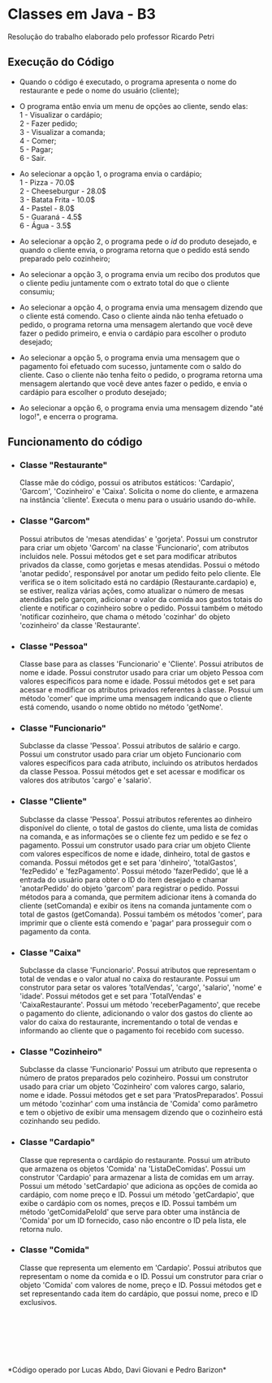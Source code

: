 # Classes em Java - B3
Resolução do trabalho elaborado pelo professor Ricardo Petri

## Execução do Código
- Quando o código é executado, o programa apresenta o nome do restaurante e pede o nome do usuário (cliente); <br/>
- O programa então envia um menu de opções ao cliente, sendo elas: <br/>
1 - Visualizar o cardápio; <br/>
2 - Fazer pedido; <br/>
3 - Visualizar a comanda; <br/>
4 - Comer; <br/>
5 - Pagar; <br/>
6 - Sair. <br/>

- Ao selecionar a opção 1, o programa envia o cardápio; <br/>
1 - Pizza - 70.0$ <br/>
2 - Cheeseburgur - 28.0$ <br/>
3 - Batata Frita - 10.0$ <br/>
4 - Pastel - 8.0$ <br/>
5 - Guaraná - 4.5$ <br/>
6 - Água - 3.5$ <br/>

- Ao selecionar a opção 2, o programa pede o *id* do produto desejado, e quando o cliente envia, o programa retorna que o pedido está sendo preparado pelo cozinheiro; <br/>
- Ao selecionar a opção 3, o programa envia um recibo dos produtos que o cliente pediu juntamente com o extrato total do que o cliente consumiu; <br/>
- Ao selecionar a opção 4, o programa envia uma mensagem dizendo que o cliente está comendo. Caso o cliente ainda não tenha efetuado o pedido, o programa retorna uma mensagem alertando que você deve fazer o pedido primeiro, e envia o cardápio para escolher o produto desejado; <br/>
- Ao selecionar a opção 5, o programa envia uma mensagem que o pagamento foi efetuado com sucesso, juntamente com o saldo do cliente. Caso o cliente não tenha feito o pedido, o programa retorna uma mensagem alertando que você deve antes fazer o pedido, e envia o cardápio para escolher o produto desejado; <br/>
- Ao selecionar a opção 6, o programa envia uma mensagem dizendo "até logo!", e encerra o programa. <br/>

## Funcionamento do código
- ### Classe "Restaurante" <br/>
  Classe mãe do código, possui os atributos estáticos: 'Cardapio', 'Garcom', 'Cozinheiro' e 'Caixa'. Solicita o nome do cliente, e armazena na instância 'cliente'. Executa o menu para o usuário usando do-while.  <br/>
- ### Classe "Garcom" <br/>
  Possui atributos de 'mesas atendidas' e 'gorjeta'. Possui um construtor para criar um objeto 'Garcom' na classe 'Funcionario', com atributos incluidos nele. Possui métodos get e set para modificar atributos privados da classe, como gorjetas e mesas atendidas. Possui o método 'anotar pedido', responsável por anotar um pedido feito pelo cliente. Ele verifica se o item solicitado está no cardápio (Restaurante.cardapio) e, se estiver, realiza várias ações, como atualizar o número de mesas atendidas pelo garçom, adicionar o valor da comida aos gastos totais do cliente e notificar o cozinheiro sobre o pedido. Possui também o método 'notificar cozinheiro, que chama o método 'cozinhar' do objeto 'cozinheiro' da classe 'Restaurante'.
- ### Classe "Pessoa" <br/>
  Classe base para as classes 'Funcionario' e 'Cliente'. Possui atributos de nome e idade. Possui construtor usado para criar um objeto Pessoa com valores específicos para nome e idade. Possui métodos get e set para acessar e modificar os atributos privados referentes à classe. Possui um método 'comer' que imprime uma mensagem indicando que o cliente está comendo, usando o nome obtido no método 'getNome'.
- ### Classe "Funcionario" <br/>
  Subclasse da classe 'Pessoa'. Possui atributos de salário e cargo. Possui um construtor usado para criar um objeto Funcionario com valores específicos para cada atributo, incluindo os atributos herdados da classe Pessoa. Possui métodos get e set acessar e modificar os valores dos atributos 'cargo' e 'salario'.
- ### Classe "Cliente" <br/>
  Subclasse da classe 'Pessoa'. Possui atributos referentes ao dinheiro disponível do cliente, o total de gastos do cliente, uma lista de comidas na comanda, e as informações se o cliente fez um pedido e se fez o pagamento. Possui um construtor usado para criar um objeto Cliente com valores específicos de nome e idade, dinheiro, total de gastos e comanda. Possui métodos get e set para 'dinheiro', 'totalGastos', 'fezPedido' e 'fezPagamento'. Possui método 'fazerPedido', que lê a entrada do usuário para obter o ID do item desejado e chamar 'anotarPedido' do objeto 'garcom' para registrar o pedido. Possui métodos para a comanda, que permitem adicionar itens à comanda do cliente (setComanda) e exibir os itens na comanda juntamente com o total de gastos (getComanda). Possui também os métodos 'comer', para imprimir que o cliente está comendo e 'pagar' para prosseguir com o pagamento da conta.
- ### Classe "Caixa" <br/>
  Subclasse da classe 'Funcionario'. Possui atributos que representam o total de vendas e o valor atual no caixa do restaurante. Possui um construtor para setar os valores 'totalVendas', 'cargo', 'salario', 'nome' e 'idade'. Possui métodos get e set para 'TotalVendas' e 'CaixaRestaurante'. Possui um método 'receberPagamento', que recebe o pagamento do cliente, adicionando o valor dos gastos do cliente ao valor do caixa do restaurante, incrementando o total de vendas e informando ao cliente que o pagamento foi recebido com sucesso.
- ### Classe "Cozinheiro" <br/>
  Subclasse da classe 'Funcionario' Possui um atributo que representa o número de pratos preparados pelo cozinheiro. Possui um construtor usado para criar um objeto 'Cozinheiro' com valores cargo, salario, nome e idade. Possui métodos get e set para 'PratosPreparados'. Possui um método 'cozinhar' com uma instância de 'Comida' como parâmetro e tem o objetivo de exibir uma mensagem dizendo que o cozinheiro está cozinhando seu pedido.
- ### Classe "Cardapio" <br/>
  Classe que representa o cardápio do restaurante. Possui um atributo que armazena os objetos 'Comida' na 'ListaDeComidas'. Possui um construtor 'Cardapio' para armazenar a lista de comidas em um array. Possui um método 'setCardapio' que adiciona as opções de comida ao cardápio, com nome preço e ID. Possui um método 'getCardapio', que exibe o cardápio com os nomes, preços e ID. Possui também um método 'getComidaPeloId' que serve para obter uma instância de 'Comida' por um ID fornecido, caso não encontre o ID pela lista, ele retorna nulo.
- ### Classe "Comida" <br/>
  Classe que representa um elemento em 'Cardapio'. Possui atributos que representam o nome da comida e o ID. Possui um construtor para criar o objeto 'Comida' com valores de nome, preço e ID. Possui métodos get e set representando cada item do cardápio, que possui nome, preco e ID exclusivos.
<br/>
<br/>
<br/>
<br/>
<br/>
<br/>
*Código operado por Lucas Abdo, Davi Giovani e Pedro Barizon*
